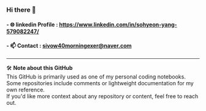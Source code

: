 ### Hi there 👋
#### - 🌐 linkedin Profile : https://www.linkedin.com/in/sohyeon-yang-579082247/
#### - 📫 Contact : sivow40morningexer@naver.com

---

🛠️ **Note about this GitHub**  
This GitHub is primarily used as one of my personal coding notebooks.  
Some repositories include comments or lightweight documentation for my own reference.  
If you'd like more context about any repository or content, feel free to reach out.


<!--
**journeythrunrun/journeythrunrun** is a ✨ _special_ ✨ repository because its `README.md` (this file) appears on your GitHub profile.

Here are some ideas to get you started:

- 🔭 I’m currently working on ...
- 🌱 I’m currently learning ...
- 👯 I’m looking to collaborate on ...
- 🤔 I’m looking for help with ...
- 💬 Ask me about ...
- 📫 How to reach me: ...
- 😄 Pronouns: ...
- ⚡ Fun fact: ...
-->
